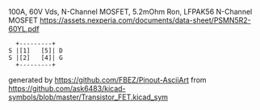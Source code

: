 100A, 60V Vds, N-Channel MOSFET, 5.2mOhm Ron, LFPAK56
N-Channel MOSFET
https://assets.nexperia.com/documents/data-sheet/PSMN5R2-60YL.pdf


	  +---------+
	S |[1]   [5]| D
	S |[2]   [4]| G
	  +---------+


generated by https://github.com/FBEZ/Pinout-AsciiArt from https://github.com/ask6483/kicad-symbols/blob/master/Transistor_FET.kicad_sym